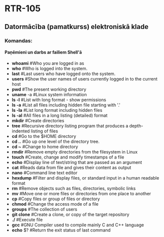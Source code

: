 # RTR-105
## Datormācība (pamatkurss) elektroniskā klade

### Komandas:
#### Paņēmieni un darbs ar failiem Shell'ā
  - **whoami** #Who you are logged in as
  - **who** #Who is logged into the system.
  - **last** #Last users who have logged onto the system.
  - **users** #Show the user names of users currently logged in to the current host
  - **pwd** #The present working directory
  - **uname** -a #Linux system information
  - **ls -l** #List with long format - show permissions
  - **ls -a** #List all files including hidden file starting with '.'
  - **ls -la** #List long format including hidden files
  - **ls -al** #All files in a long listing (detailed) format
  - **mkdir** #Create directories
  - **tree** #Recursive directory listing program that produces a depth-indented listing of files
  - **cd** #Go to the $HOME directory
  - **cd ..** #Go up one level of the directory tree.
  - **cd ~** #Change to home directory
  - **rmdir** #Remove empty directories from the filesystem in Linux
  - **touch** #Create, change and modify timestamps of a file
  - **echo** #Display line of text/string that are passed as an argument
  - **cat** #Reads data from file and gives their content as output
  - **nano** #Command line text editor
  - **hexdump** #Filter and display files, or standard input in a human readable format
  - **rm** #Remove objects such as files, directories, symbolic links
  - **mv** #Move one or more files or directories from one place to another
  - **cp** #Copy files or group of files or directory
  - **chmod** #Change the access mode of a file
  - **groups** #The collection of users
  - **git clone** #Create a clone, or copy of the target repository
  - **./** #Execute file
  - **gcc** #GNU Compiler used to compile mainly C and C++ language
  - **echo** $? #Return the exit status of last command
